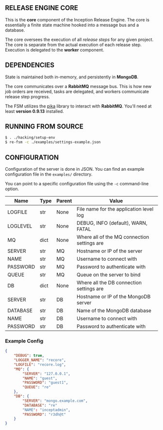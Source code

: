 RELEASE ENGINE CORE
-------------------

This is the **core** component of the Inception Release Engine. The
core is essentially a finite state machine hooked into a message bus
and a database.

The core oversees the execution of all *release steps* for any given
project. The core is separate from the actual execution of each
release step. Execution is delegated to the **worker** component.


DEPENDENCIES
------------

State is maintained both in-memory, and persistently in **MongoDB**.

The core communicates over a **RabbitMQ** message bus. This is how new
job orders are received, tasks are delegated, and workers communicate
release step progress.

The FSM utilizes the [pika](https://github.com/pika/pika/) library to
interact with **RabbitMQ**. You'll need at least **version 0.9.13**
installed.


RUNNING FROM SOURCE
-------------------

````bash
$ . ./hacking/setup-env
$ re-fsm -c ./examples/settings-example.json
````

CONFIGURATION
-------------

Configuration of the server is done in JSON. You can find an example
configuration file in the `examples/` directory.

You can point to a specific configuration file using the `-c`
command-line option.


| Name     | Type | Parent | Value                                      |
|----------|------|--------|--------------------------------------------|
| LOGFILE  | str  | None   | File name for the application level log    |
| LOGLEVEL | str  | None   | DEBUG, INFO (default), WARN, FATAL         |
| MQ       | dict | None   | Where all of the MQ connection settings are|
| SERVER   | str  | MQ     | Hostname or IP of the server               |
| NAME     | str  | MQ     | Username to connect with                   |
| PASSWORD | str  | MQ     | Password to authenticate with              |
| QUEUE    | str  | MQ     | Queue on the server to bind                |
| DB       | dict | None   | Where all the DB connection settings are   |
| SERVER   | str  | DB     | Hostname or IP of the MongoDB server       |
| DATABASE | str  | DB     | Name of the MongoDB database               |
| NAME     | str  | DB     | Username to connect with                   |
| PASSWORD | str  | DB     | Password to authenticate with              |


### Example Config

```json
{
    "DEBUG": true,
    "LOGGER_NAME": "recore",
    "LOGFILE": "recore.log",
    "MQ": {
        "SERVER": "127.0.0.1",
        "NAME": "guest",
        "PASSWORD": "guest1",
        "QUEUE": "re"
    },
    "DB": {
        "SERVER": "mongo.example.com",
        "DATABASE": "re"
        "NAME": "inceptadmin",
        "PASSWORD": "r3dh@t"
    }
}
```
